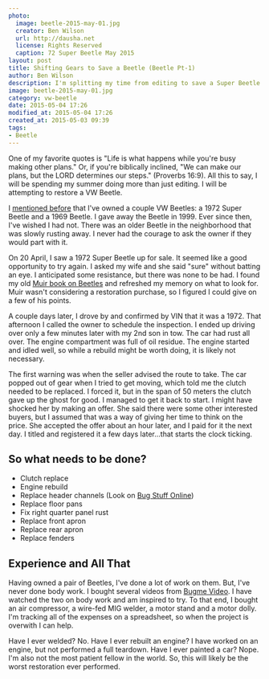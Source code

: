 ```yaml
---
photo:
  image: beetle-2015-may-01.jpg
  creator: Ben Wilson
  url: http://dausha.net
  license: Rights Reserved
  caption: 72 Super Beetle May 2015
layout: post
title: Shifting Gears to Save a Beetle (Beetle Pt-1)
author: Ben Wilson
description: I'm splitting my time from editing to save a Super Beetle
image: beetle-2015-may-01.jpg
category: vw-beetle
date: 2015-05-04 17:26
modified_at: 2015-05-04 17:26
created_at: 2015-05-03 09:39
tags:
- Beetle
---
```

<!--Lead Paragraph-->

One of my favorite quotes is "Life is what happens while you're busy making other plans." Or, if you're biblically inclined, "We can make our plans, but the LORD determines our steps." (Proverbs 16:9). All this to say, I will be spending my summer doing more than just editing. I will be attempting to restore a VW Beetle.

<!-- more -->

I [mentioned before](/articles/memories-of-a-vw-bug-roadtrip/) that I've owned a couple VW Beetles: a 1972 Super Beetle and a 1969 Beetle. I gave away the Beetle in 1999. Ever since then, I've wished I had not. There was an older Beetle in the neighborhood that was slowly rusting away. I never had the courage to ask the owner if they would part with it.

On 20 April, I saw a 1972 Super Beetle up for sale. It seemed like a good opportunity to try again. I asked my wife and she said "sure" without batting an eye. I anticipated some resistance, but there was none to be had. 
I found my old [Muir book on Beetles](http://www.amazon.com/dp/1566913101) and refreshed my memory on what to look for. Muir wasn't considering a restoration purchase, so I figured I could give on a few of his points.

A couple days later, I drove by and confirmed by VIN that it was a 1972. That afternoon I called the owner to schedule the inspection. I ended up driving over only a few minutes later with my 2nd son in tow. The car had rust all over. The engine compartment was full of oil residue. The engine started and idled well, so while a rebuild might be worth doing, it is likely not necessary.

The first warning was when the seller advised the route to take. The car popped out of gear when I tried to get moving, which told me the clutch needed to be replaced. I forced it, but in the span of 50 meters the clutch gave up the ghost for good. I managed to get it back to start. I might have shocked her by making an offer. She said there were some other interested buyers, but I assumed that was a way of giving her time to think on the price. She accepted the offer about an hour later, and I paid for it the next day. I titled and registered it a few days later...that starts the clock ticking.

## So what needs to be done?

* Clutch replace
* Engine rebuild
* Replace header channels (Look on [Bug Stuff Online](http://www.bugstuffonline.com/))
* Replace floor pans
* Fix right quarter panel rust
* Replace front apron
* Replace rear apron
* Replace fenders

## Experience and All That

Having owned a pair of Beetles, I've done a lot of work on them. But, I've never done body work. I bought several videos from [Bugme Video](http://bugmevideo.com). I have watched the two on body work and am inspired to try. To that end, I bought an air compressor, a wire-fed MIG welder, a motor stand and a motor dolly. I'm tracking all of the expenses on a spreadsheet, so when the project is overwith I can help.

Have I ever welded? No. Have I ever rebuilt an engine? I have worked on an engine, but not performed a full teardown. Have I ever painted a car? Nope. I'm also not the most patient fellow in the world. So, this will likely be the worst restoration ever performed.

